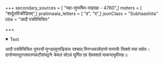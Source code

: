 +++
secondary_sources = [ "महा-सुभाषित-सङ्ग्रहः - 4760",]
meters = [ "शार्दूलविक्रीडितम्",]
pratimaala_letters = [ "ह", "द",]
jsonClass = "Subhaashita"
title = "आदौ पत्रविचित्रितः"

+++

<details open><summary>Text</summary>

आदौ पत्रविचित्रितः पुनरसौ मुग्धप्रसूनाङ्कितः पश्चात् स्निग्धफलोद्गमे घनरसैः सिक्तो मया सर्वतः।  
दानोन्मत्तदुरन्तवारणकटीसंघट्टनैः केवलं सोऽयं घूर्णित एव दैववशतो माकन्दभूमीरुहः॥
</details>
